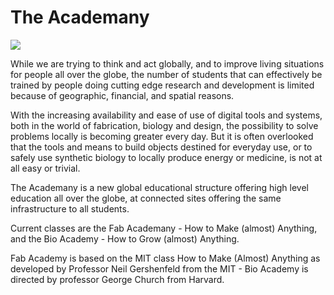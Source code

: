 # The Academany

![](../img/academany.png)   

While we are trying to think and act globally, and to improve living situations for people all over the globe, the number of students that can effectively be trained by people doing cutting edge research and development is limited because of geographic, financial, and spatial reasons.


With the increasing availability and ease of use of digital tools and systems, both in the world of fabrication, biology and design, the possibility to solve problems locally is becoming greater every day. But it is often overlooked that the tools and means to build objects destined for everyday use, or to safely use synthetic biology to locally produce energy or medicine, is not at all easy or trivial.

The Academany is a new global educational structure offering high level education all over the globe, at connected sites offering the same infrastructure to all students.

Current classes are the Fab Academany - How to Make (almost) Anything, and the Bio Academy - How to Grow (almost) Anything.

Fab Academy is based on the MIT class How to Make (Almost) Anything as developed by Professor Neil Gershenfeld from the MIT - Bio Academy is directed by professor George Church from Harvard.
